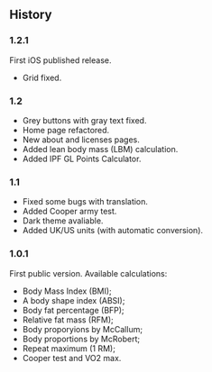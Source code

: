 ## History

### 1.2.1
First iOS published release.
- Grid fixed.

### 1.2
- Grey buttons with gray text fixed.
- Home page refactored.
- New about and licenses pages.
- Added lean body mass (LBM) calculation.
- Added IPF GL Points Calculator.

### 1.1
- Fixed some bugs with translation.
- Added Cooper army test.
- Dark theme avaliable.
- Added UK/US units (with automatic conversion).

### 1.0.1
First public version. Available calculations: 
- Body Mass Index (BMI);
- A body shape index (ABSI);
- Body fat percentage (BFP);
- Relative fat mass (RFM);
- Body proporyions by McCallum;
- Body proportions by McRobert;
- Repeat maximum (1 RM);
- Cooper test and VO2 max.